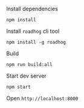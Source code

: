 Install dependencies
    
    npm install

Install `roadhog` cli tool

    npm install -g roadhog

Build    

    npm run build:all
    
Start dev server

    npm start
    
Open `http://localhost:8000`
